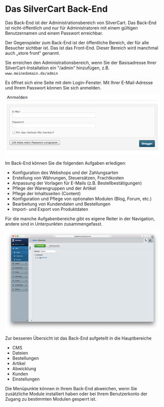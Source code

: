 # Das SilverCart Back-End

Das Back-End ist der Administrationsbereich von SilverCart. Das Back-End ist nicht-öffentlich und nur für Administratoren mit einem gültigen Benutzernamen und einem Passwort erreichbar.

Der Gegenspieler zum Back-End ist der öffentliche Bereich, der für alle Besucher sichtbar ist. Das ist das Front-End. Dieser Bereich wird manchmal auch „store front“ genannt.

Sie erreichen den Administrationsbereich, wenn Sie der Basisadresse Ihrer SilverCart-Installation ein "/admin" hinzufügen, z.B. `www.meinedomain.de/admin`

Es öffnet sich eine Seite mit dem Login-Fenster. Mit Ihrer E-Mail-Adresse und Ihrem Passwort können Sie sich anmelden.

![](_images/silvercart_login.png)

Im Back-End können Sie die folgenden Aufgaben erledigen:

* Konfiguration des Webshops und der Zahlungsarten
* Erstellung von Währungen, Steuersätzen, Frachtkosten
* Anpassung der Vorlagen für E-Mails (z.B. Bestellbestätigungen)
* Pflege der Warengruppen und der Artikel
* Pflege der Inhaltsseiten (Content)
* Konfiguration und Pflege von optionalen Modulen (Blog, Forum, etc.)
* Bearbeitung von Kundendaten und Bestellungen
* Import- und Export von Produktdaten

Für die manche Aufgabenbereiche gibt es eigene Reiter in der Navigation, andere sind in Unterpunkten zusammengefasst.

![backend_uebersicht.png](_images/backend_uebersicht.png)

Zur besseren Übersicht ist das Back-End aufgeteilt in die Hauptbereiche

* CMS
* Dateien
* Bestellungen
* Artikel
* Abwicklung
* Kunden
* Einstellungen

Die Menüpunkte können in Ihrem Back-End abweichen, wenn Sie zusätzliche Module installiert haben oder bei Ihrem Benutzerkonto der Zugang zu bestimmten Modulen gesperrt ist.